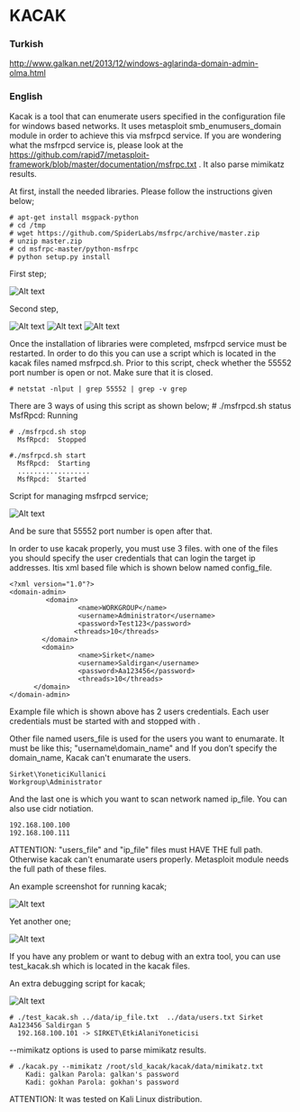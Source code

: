 KACAK
=====

### Turkish

http://www.galkan.net/2013/12/windows-aglarinda-domain-admin-olma.html


### English

Kacak is a tool that can enumerate users specified in the configuration file for windows based networks. It uses metasploit smb_enumusers_domain module in order to achieve this via msfrpcd service. If you are wondering what the msfrpcd service is, please look at  the https://github.com/rapid7/metasploit-framework/blob/master/documentation/msfrpc.txt . It also parse mimikatz results. 
 
At first, install the needed libraries. Please follow the instructions given below;
 
    # apt-get install msgpack-python
    # cd /tmp
    # wget https://github.com/SpiderLabs/msfrpc/archive/master.zip
    # unzip master.zip
    # cd msfrpc-master/python-msfrpc
    # python setup.py install

First step;


![Alt text](https://raw.github.com/galkan/kacak/master/images/image1.png "Install needed libraries")

Second step,

![Alt text](https://raw.github.com/galkan/kacak/master/images/image2.png "Install needed libraries")
![Alt text](https://raw.github.com/galkan/kacak/master/images/image3.png "Install needed libraries")
![Alt text](https://raw.github.com/galkan/kacak/master/images/image4.png "Install needed libraries")

Once the installation of libraries were completed, msfrpcd service must be restarted. In order to do this you can use a script which is located in the kacak files named msfrpcd.sh.  Prior  to this script, check whether the 55552 port number is open or not. Make sure that it is closed.

    # netstat -nlput | grep 55552 | grep -v grep     

There are 3 ways of using this script as shown below;
    # ./msfrpcd.sh status
      MsfRpcd: Running
 
    # ./msfrpcd.sh stop
      MsfRpcd:  Stopped
 
    #./msfrpcd.sh start
      MsfRpcd:  Starting
      ..................
      MsfRpcd:  Started

Script for managing msfrpcd service;


![Alt text](https://raw.github.com/galkan/kacak/master/images/image5.png "script for managing msfrpcd service")
  
And be sure that 55552 port number is open after that.

In order to use kacak properly, you must use 3 files. with one of the files you should specify the user credentials that can login the target ip addresses. Itis xml based file which is shown below named config_file.

    <?xml version="1.0"?>
    <domain-admin>
             <domain>
                     <name>WORKGROUP</name>
                     <username>Administrator</username>
                     <password>Test123</password>
                    <threads>10</threads>
            </domain>
            <domain>
                     <name>Sirket</name>
                     <username>Saldirgan</username>
                     <password>Aa123456</password>
                     <threads>10</threads>
          </domain>
    </domain-admin>
 
Example file which is shown above has 2 users credentials. Each user credentials must be started with <domain> and stopped with </domain>.
 
Other file named users_file  is used for the users you want to enumarate. It must be like this; "username\domain_name" and If you don’t specify the domain_name, Kacak can't enumarate the users.
 
    Sirket\YoneticiKullanici
    Workgroup\Administrator
 
And the last one is which you want to scan network named ip_file. You can also use cidr notiation.

    192.168.100.100
    192.168.100.111
 
ATTENTION: "users_file" and "ip_file" files must HAVE THE full path. Otherwise kacak can't enumarate users properly. Metasploit module needs the full path of these files.


An example screenshot for running kacak;


![Alt text](https://raw.github.com/galkan/kacak/master/images/image6.png "An extra debugging script for kacak")

Yet another one;


![Alt text](https://raw.github.com/galkan/kacak/master/images/image7.png "An extra debugging script for kacak")


If you have any problem or want to debug with an extra tool, you can use test_kacak.sh which is located in the kacak files. 

An extra debugging script for kacak;


![Alt text](https://raw.github.com/galkan/kacak/master/images/image8.png "An extra debugging script for kacak")

    # ./test_kacak.sh ../data/ip_file.txt  ../data/users.txt Sirket Aa123456 Saldirgan 5
      192.168.100.101 -> SIRKET\EtkiAlaniYoneticisi


--mimikatz options is used to parse mimikatz results. 

    # ./kacak.py --mimikatz /root/sld_kacak/kacak/data/mimikatz.txt 
        Kadi: galkan Parola: galkan's password
        Kadi: gokhan Parola: gokhan's password

ATTENTION: It was tested on Kali Linux distribution.
 
